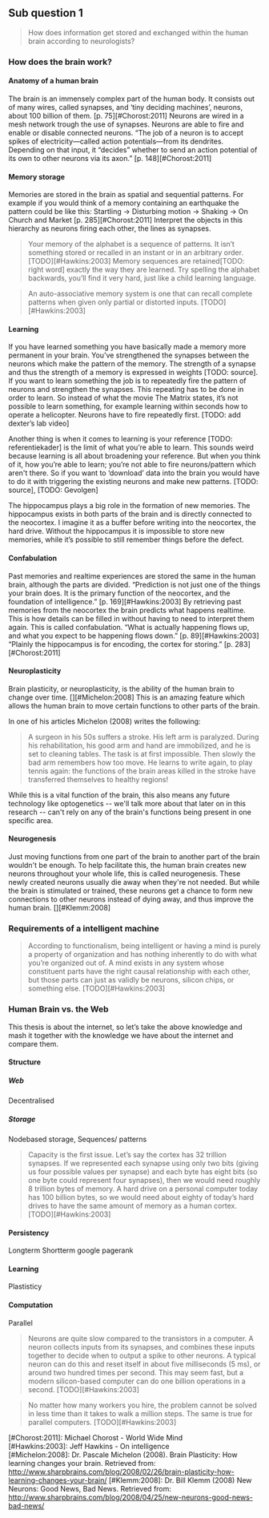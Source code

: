 ## Sub question 1
> How does information get stored and exchanged within the human brain according to neurologists?

### How does the brain work?
#### Anatomy of a human brain
The brain is an immensely complex part of the human body. It consists out of many wires, called synapses, and ‘tiny deciding machines’, neurons, about 100 billion of them. [p. 75][#Chorost:2011]
Neurons are wired in a mesh network trough the use of synapses. Neurons are able to fire and enable or disable connected neurons. “The job of a neuron is to accept spikes of electricity—called action potentials—from its dendrites. Depending on that input, it “decides” whether to send an action potential of its own to other neurons via its axon.” [p. 148][#Chorost:2011]

#### Memory storage
Memories are stored in the brain as spatial and sequential patterns. For example if you would think of a memory containing an earthquake the pattern could be like this: Startling → Disturbing motion → Shaking → On Church and Market [p. 285][#Chorost:2011] Interpret the objects in this hierarchy as neurons firing each other, the lines as synapses. 

> Your memory of the alphabet is a sequence of patterns. It isn’t something stored or recalled in an instant or in an arbitrary order. [TODO][#Hawkins:2003]
 Memory sequences are retained[TODO: right word] exactly the way they are learned. Try spelling the alphabet backwards, you’ll find it very hard, just like a child learning language. 
 
> An auto-associative memory system is one that can recall complete patterns when given only partial or distorted inputs. [TODO][#Hawkins:2003] 

#### Learning
If you have learned something you have basically made a memory more permanent in your brain. You’ve strengthened the synapses between the neurons which make the pattern of the memory. The strength of a synapse and thus the strength of a memory is expressed in weights [TODO: source].
If you want to learn something the job is to repeatedly fire the pattern of neurons and strengthen the synapses. This repeating has to be done in order to learn. So instead of what the movie The Matrix states, it’s not possible to learn something, for example learning within seconds how to operate a helicopter. Neurons have to fire repeatedly first. [TODO: add dexter’s lab video]

Another thing is when it comes to learning is your reference [TODO: referentiekader] is the limit of what you’re able to learn. This sounds weird because learning is all about broadening your reference. But when you think of it, how you’re able to learn; you’re not able to fire neurons/pattern which aren't there. So if you want to ‘download’ data into the brain you would have to do it with triggering the existing neurons and make new patterns. [TODO: source], [TODO: Gevolgen]

The hippocampus plays a big role in the formation of new memories. The hippocampus exists in both parts of the brain and is directly connected to the neocortex. I imagine it as a buffer before writing into the neocortex, the hard drive. Without the hippocampus it is impossible to store new memories, while it’s possible to still remember things before the defect.

#### Confabulation
Past memories and realtime experiences are stored the same in the human brain, although the parts are divided. “Prediction is not just one of the things your brain does. It is the primary function of the neocortex, and the foundation of intelligence.” [p. 169][#Hawkins:2003] By retrieving past memories from the neocortex the brain predicts what happens realtime. This is how details can be filled in without having to need to interpret them again. This is called confabulation. 
“What is actually happening flows up, and what you expect to be happening flows down.” [p. 89][#Hawkins:2003] 
“Plainly the hippocampus is for encoding, the cortex for storing.” [p. 283][#Chorost:2011]

#### Neuroplasticity
Brain plasticity, or neuroplasticity, is the ability of the human brain to change over time. [][#Michelon:2008] This is an amazing feature which allows the human brain to move certain functions to other parts of the brain.

In one of his articles Michelon (2008) writes the following:
> A surgeon in his 50s suffers a stroke. His left arm is paralyzed. During his rehabilitation, his good arm and hand are immobilized, and he is set to cleaning tables. The task is at first impossible. Then slowly the bad arm remembers how too move. He learns to write again, to play tennis again: the functions of the brain areas killed in the stroke have transferred themselves to healthy regions!

While this is a vital function of the brain, this also means any future technology like optogenetics -- we'll talk more about that later on in this research -- can't rely on any of the brain's functions being present in one specific area.

#### Neurogenesis
Just moving functions from one part of the brain to another part of the brain wouldn't be enough. To help facilitate this, the human brain creates new neurons throughout your whole life, this is called neurogenesis. These newly created neurons usually die away when they're not needed. But while the brain is stimulated or trained, these neurons get a chance to form new connections to other neurons instead of dying away, and thus improve the human brain. [][#Klemm:2008]

### Requirements of a intelligent machine
> According to functionalism, being intelligent or having a mind is purely a property of organization and has nothing inherently to do with what you’re organized out of. A mind exists in any system whose constituent parts have the right causal relationship with each other, but those parts can just as validly be neurons, silicon chips, or something else. [TODO][#Hawkins:2003]

### Human Brain vs. the Web
This thesis is about the internet, so let’s take the above knowledge and mash it together with the knowledge we have about the internet and compare them.

#### Structure
##### Web
Decentralised

##### Storage
Nodebased storage, Sequences/ patterns
> Capacity is the first issue. Let’s say the cortex has 32 trillion synapses. If we represented each synapse using only two bits (giving us four possible values per synapse) and each byte has eight bits (so one byte could represent four synapses), then we would need roughly 8 trillion bytes of memory. A hard drive on a personal computer today has 100 billion bytes, so we would need about eighty of today’s hard drives to have the same amount of memory as a human cortex.[TODO][#Hawkins:2003]

#### Persistency
Longterm Shortterm
google pagerank
#### Learning
Plastisticy
#### Computation
Parallel

> Neurons are quite slow compared to the transistors in a computer. A neuron collects inputs from its synapses, and combines these inputs together to decide when to output a spike to other neurons. A typical neuron can do this and reset itself in about five milliseconds (5 ms), or around two hundred times per second. This may seem fast, but a modern silicon-based computer can do one billion operations in a second. [TODO][#Hawkins:2003]

> No matter how many workers you hire, the problem cannot be solved in less time than it takes to walk a million steps. The same is true for parallel computers. [TODO][#Hawkins:2003]


[#Chorost:2011]: Michael Chorost - World Wide Mind  
[#Hawkins:2003]: Jeff Hawkins - On intelligence  
[#Michelon:2008]: Dr. Pascale Michelon (2008). Brain Plasticity: How learning changes your brain. Retrieved from: http://www.sharpbrains.com/blog/2008/02/26/brain-plasticity-how-learning-changes-your-brain/
[#Klemm:2008]: Dr. Bill Klemm (2008) New Neurons: Good News, Bad News. Retrieved from: http://www.sharpbrains.com/blog/2008/04/25/new-neurons-good-news-bad-news/